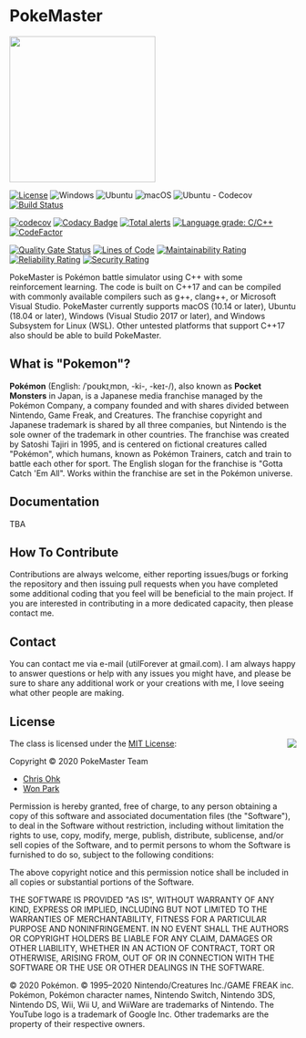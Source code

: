 # PokeMaster

<img src="./Medias/Logos/Logo.png" width=256 height=256 />

[![License](https://img.shields.io/badge/Licence-AGPLv3-blue.svg)](https://github.com/utilForever/PokeMaster/blob/main/LICENSE) ![Windows](https://github.com/utilForever/PokeMaster/workflows/Windows/badge.svg) ![Ubuntu](https://github.com/utilForever/PokeMaster/workflows/Ubuntu/badge.svg) ![macOS](https://github.com/utilForever/PokeMaster/workflows/macOS/badge.svg) ![Ubuntu - Codecov](https://github.com/utilForever/PokeMaster/workflows/Ubuntu%20-%20Codecov/badge.svg) [![Build Status](https://travis-ci.com/utilForever/PokeMaster.svg?branch=main)](https://travis-ci.com/utilForever/PokeMaster)

[![codecov](https://codecov.io/gh/utilForever/PokeMaster/branch/main/graph/badge.svg)](https://codecov.io/gh/utilForever/PokeMaster) [![Codacy Badge](https://app.codacy.com/project/badge/Grade/24543ec0dbe04cb3baf6734deadb3825)](https://www.codacy.com/manual/utilForever/PokeMaster?utm_source=github.com&amp;utm_medium=referral&amp;utm_content=utilForever/PokeMaster&amp;utm_campaign=Badge_Grade) [![Total alerts](https://img.shields.io/lgtm/alerts/g/utilForever/PokeMaster.svg?logo=lgtm&logoWidth=18)](https://lgtm.com/projects/g/utilForever/PokeMaster/alerts/) [![Language grade: C/C++](https://img.shields.io/lgtm/grade/cpp/g/utilForever/PokeMaster.svg?logo=lgtm&logoWidth=18)](https://lgtm.com/projects/g/utilForever/PokeMaster/context:cpp) [![CodeFactor](https://www.codefactor.io/repository/github/utilforever/PokeMaster/badge)](https://www.codefactor.io/repository/github/utilforever/PokeMaster)

[![Quality Gate Status](https://sonarcloud.io/api/project_badges/measure?project=PokeMaster&metric=alert_status)](https://sonarcloud.io/dashboard?id=PokeMaster) [![Lines of Code](https://sonarcloud.io/api/project_badges/measure?project=PokeMaster&metric=ncloc)](https://sonarcloud.io/dashboard?id=PokeMaster) [![Maintainability Rating](https://sonarcloud.io/api/project_badges/measure?project=PokeMaster&metric=sqale_rating)](https://sonarcloud.io/dashboard?id=PokeMaster) [![Reliability Rating](https://sonarcloud.io/api/project_badges/measure?project=PokeMaster&metric=reliability_rating)](https://sonarcloud.io/dashboard?id=PokeMaster) [![Security Rating](https://sonarcloud.io/api/project_badges/measure?project=PokeMaster&metric=security_rating)](https://sonarcloud.io/dashboard?id=PokeMaster)

PokeMaster is Pokémon battle simulator using C++ with some reinforcement learning. The code is built on C++17 and can be compiled with commonly available compilers such as g++, clang++, or Microsoft Visual Studio. PokeMaster currently supports macOS (10.14 or later), Ubuntu (18.04 or later), Windows (Visual Studio 2017 or later), and Windows Subsystem for Linux (WSL). Other untested platforms that support C++17 also should be able to build PokeMaster.

## What is "Pokemon"?

**Pokémon** (English: /ˈpoʊkɪˌmɒn, -ki-, -keɪ-/), also known as **Pocket Monsters** in Japan, is a Japanese media franchise managed by the Pokémon Company, a company founded and with shares divided between Nintendo, Game Freak, and Creatures. The franchise copyright and Japanese trademark is shared by all three companies, but Nintendo is the sole owner of the trademark in other countries. The franchise was created by Satoshi Tajiri in 1995, and is centered on fictional creatures called "Pokémon", which humans, known as Pokémon Trainers, catch and train to battle each other for sport. The English slogan for the franchise is "Gotta Catch 'Em All". Works within the franchise are set in the Pokémon universe.

## Documentation

TBA

## How To Contribute

Contributions are always welcome, either reporting issues/bugs or forking the repository and then issuing pull requests when you have completed some additional coding that you feel will be beneficial to the main project. If you are interested in contributing in a more dedicated capacity, then please contact me.

## Contact

You can contact me via e-mail (utilForever at gmail.com). I am always happy to answer questions or help with any issues you might have, and please be sure to share any additional work or your creations with me, I love seeing what other people are making.

## License

<img align="right" src="http://opensource.org/trademarks/opensource/OSI-Approved-License-100x137.png">

The class is licensed under the [MIT License](http://opensource.org/licenses/MIT):

Copyright &copy; 2020 PokeMaster Team

  * [Chris Ohk](http://www.github.com/utilForever)
  * [Won Park](https://github.com/circle-oo)

Permission is hereby granted, free of charge, to any person obtaining a copy of this software and associated documentation files (the "Software"), to deal in the Software without restriction, including without limitation the rights to use, copy, modify, merge, publish, distribute, sublicense, and/or sell copies of the Software, and to permit persons to whom the Software is furnished to do so, subject to the following conditions:

The above copyright notice and this permission notice shall be included in all copies or substantial portions of the Software.

THE SOFTWARE IS PROVIDED "AS IS", WITHOUT WARRANTY OF ANY KIND, EXPRESS OR IMPLIED, INCLUDING BUT NOT LIMITED TO THE WARRANTIES OF MERCHANTABILITY, FITNESS FOR A PARTICULAR PURPOSE AND NONINFRINGEMENT. IN NO EVENT SHALL THE AUTHORS OR COPYRIGHT HOLDERS BE LIABLE FOR ANY CLAIM, DAMAGES OR OTHER LIABILITY, WHETHER IN AN ACTION OF CONTRACT, TORT OR OTHERWISE, ARISING FROM, OUT OF OR IN CONNECTION WITH THE SOFTWARE OR THE USE OR OTHER DEALINGS IN THE SOFTWARE.

© 2020 Pokémon. © 1995–2020 Nintendo/Creatures Inc./GAME FREAK inc. Pokémon, Pokémon character names, Nintendo Switch, Nintendo 3DS, Nintendo DS, Wii, Wii U, and WiiWare are trademarks of Nintendo. The YouTube logo is a trademark of Google Inc. Other trademarks are the property of their respective owners.
